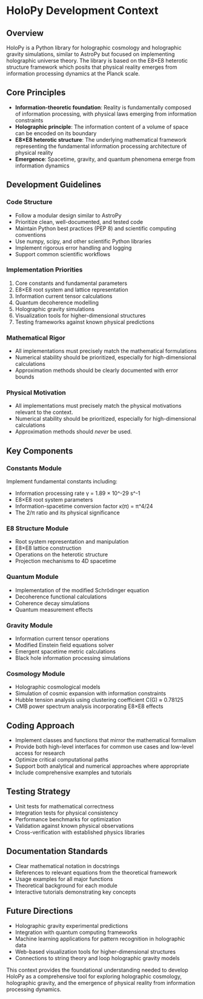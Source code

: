 # HoloPy Development Context

## Overview
HoloPy is a Python library for holographic cosmology and holographic gravity simulations, similar to AstroPy but focused on implementing holographic universe theory. The library is based on the E8×E8 heterotic structure framework which posits that physical reality emerges from information processing dynamics at the Planck scale.

## Core Principles
- **Information-theoretic foundation**: Reality is fundamentally composed of information processing, with physical laws emerging from information constraints
- **Holographic principle**: The information content of a volume of space can be encoded on its boundary
- **E8×E8 heterotic structure**: The underlying mathematical framework representing the fundamental information processing architecture of physical reality
- **Emergence**: Spacetime, gravity, and quantum phenomena emerge from information dynamics

## Development Guidelines

### Code Structure
- Follow a modular design similar to AstroPy
- Prioritize clean, well-documented, and tested code
- Maintain Python best practices (PEP 8) and scientific computing conventions
- Use numpy, scipy, and other scientific Python libraries
- Implement rigorous error handling and logging
- Support common scientific workflows

### Implementation Priorities
1. Core constants and fundamental parameters
2. E8×E8 root system and lattice representation
3. Information current tensor calculations
4. Quantum decoherence modelling
5. Holographic gravity simulations
6. Visualization tools for higher-dimensional structures
7. Testing frameworks against known physical predictions

### Mathematical Rigor
- All implementations must precisely match the mathematical formulations
- Numerical stability should be prioritized, especially for high-dimensional calculations
- Approximation methods should be clearly documented with error bounds

### Physical Motivation
- All implementations must precisely match the physical motivations relevant to the context.
- Numerical stability should be prioritized, especially for high-dimensional calculations
- Approximation methods should *never* be used. 

## Key Components

### Constants Module
Implement fundamental constants including:
- Information processing rate γ = 1.89 × 10^-29 s^-1
- E8×E8 root system parameters
- Information-spacetime conversion factor κ(π) = π^4/24
- The 2/π ratio and its physical significance

### E8 Structure Module
- Root system representation and manipulation
- E8×E8 lattice construction
- Operations on the heterotic structure
- Projection mechanisms to 4D spacetime

### Quantum Module
- Implementation of the modified Schrödinger equation
- Decoherence functional calculations
- Coherence decay simulations
- Quantum measurement effects

### Gravity Module
- Information current tensor operations
- Modified Einstein field equations solver
- Emergent spacetime metric calculations
- Black hole information processing simulations

### Cosmology Module
- Holographic cosmological models
- Simulation of cosmic expansion with information constraints
- Hubble tension analysis using clustering coefficient C(G) ≈ 0.78125
- CMB power spectrum analysis incorporating E8×E8 effects

## Coding Approach
- Implement classes and functions that mirror the mathematical formalism
- Provide both high-level interfaces for common use cases and low-level access for research
- Optimize critical computational paths
- Support both analytical and numerical approaches where appropriate
- Include comprehensive examples and tutorials

## Testing Strategy
- Unit tests for mathematical correctness
- Integration tests for physical consistency
- Performance benchmarks for optimization
- Validation against known physical observations
- Cross-verification with established physics libraries

## Documentation Standards
- Clear mathematical notation in docstrings
- References to relevant equations from the theoretical framework
- Usage examples for all major functions
- Theoretical background for each module
- Interactive tutorials demonstrating key concepts

## Future Directions
- Holographic gravity experimental predictions
- Integration with quantum computing frameworks
- Machine learning applications for pattern recognition in holographic data
- Web-based visualization tools for higher-dimensional structures
- Connections to string theory and loop holographic gravity models

This context provides the foundational understanding needed to develop HoloPy as a comprehensive tool for exploring holographic cosmology, holographic gravity, and the emergence of physical reality from information processing dynamics. 